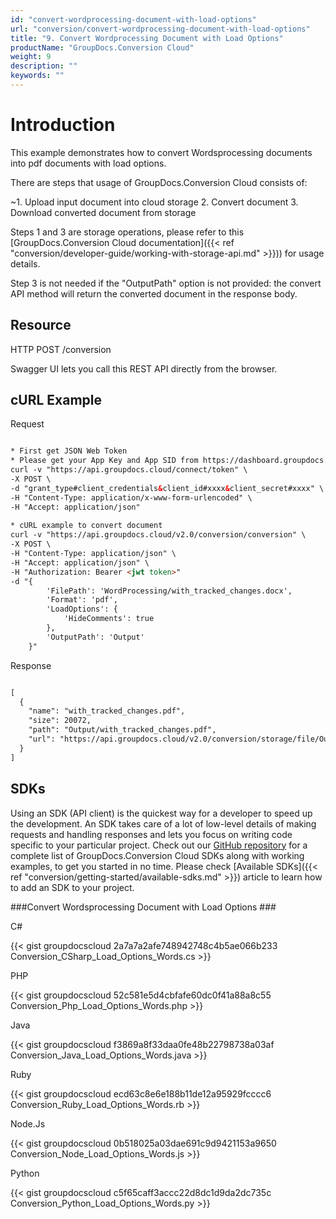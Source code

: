 ```yaml
---
id: "convert-wordprocessing-document-with-load-options"
url: "conversion/convert-wordprocessing-document-with-load-options"
title: "9. Convert Wordprocessing Document with Load Options"
productName: "GroupDocs.Conversion Cloud"
weight: 9
description: ""
keywords: ""
---
```







# Introduction #

This example demonstrates how to convert Wordsprocessing documents into pdf documents with load options. 

There are steps that usage of GroupDocs.Conversion Cloud consists of:

   ~1. Upload input document into cloud storage
   2. Convert document
   3. Download converted document from storage

Steps 1 and 3 are storage operations, please refer to this [GroupDocs.Conversion Cloud documentation]({{< ref "conversion/developer-guide/working-with-storage-api.md" >}})) for usage details.

Step 3 is not needed if the "OutputPath" option is not provided: the convert API method will return the converted document in the response body.

## Resource ##

HTTP POST /conversion

Swagger UI lets you call this REST API directly from the browser.  

## cURL Example ##


 Request

```html

* First get JSON Web Token
* Please get your App Key and App SID from https://dashboard.groupdocs.cloud/#/apps. Kindly place App Key in "client_secret" and App SID in "client_id" argument.
curl -v "https://api.groupdocs.cloud/connect/token" \
-X POST \
-d "grant_type#client_credentials&client_id#xxxx&client_secret#xxxx" \
-H "Content-Type: application/x-www-form-urlencoded" \
-H "Accept: application/json"
  
* cURL example to convert document
curl -v "https://api.groupdocs.cloud/v2.0/conversion/conversion" \
-X POST \
-H "Content-Type: application/json" \
-H "Accept: application/json" \
-H "Authorization: Bearer <jwt token>"
-d "{
        'FilePath': 'WordProcessing/with_tracked_changes.docx',
        'Format': 'pdf',
        'LoadOptions': {
            'HideComments': true
        },
        'OutputPath': 'Output'
    }"

```


 Response

```html

[
  {
    "name": "with_tracked_changes.pdf",
    "size": 20072,
    "path": "Output/with_tracked_changes.pdf",
    "url": "https://api.groupdocs.cloud/v2.0/conversion/storage/file/Output/with_tracked_changes.pdf"
  }
]

```




## SDKs ##

Using an SDK (API client) is the quickest way for a developer to speed up the development. An SDK takes care of a lot of low-level details of making requests and handling responses and lets you focus on writing code specific to your particular project. Check out our [GitHub repository](https://github.com/groupdocs-conversion-cloud) for a complete list of GroupDocs.Conversion Cloud SDKs along with working examples, to get you started in no time. Please check [Available SDKs]({{< ref "conversion/getting-started/available-sdks.md" >}}) article to learn how to add an SDK to your project.

###Convert Wordsprocessing Document with Load Options ###


 C#

{{< gist groupdocscloud 2a7a7a2afe748942748c4b5ae066b233 Conversion_CSharp_Load_Options_Words.cs >}}




 PHP

{{< gist groupdocscloud 52c581e5d4cbfafe60dc0f41a88a8c55 Conversion_Php_Load_Options_Words.php >}}




 Java

{{< gist groupdocscloud f3869a8f33daa0fe48b22798738a03af Conversion_Java_Load_Options_Words.java >}}




 Ruby

{{< gist groupdocscloud ecd63c8e6e188b11de12a95929fcccc6 Conversion_Ruby_Load_Options_Words.rb >}}




 Node.Js

{{< gist groupdocscloud 0b518025a03dae691c9d9421153a9650 Conversion_Node_Load_Options_Words.js >}}




 Python

{{< gist groupdocscloud c5f65caff3accc22d8dc1d9da2dc735c Conversion_Python_Load_Options_Words.py >}}




